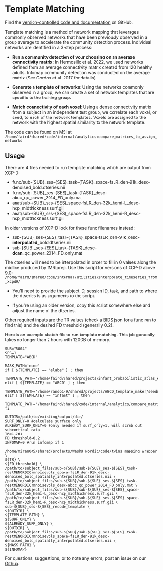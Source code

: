 # Template Matching

Find the [version-controlled code and documentation](https://github.com/DCAN-Labs/compare_matrices_to_assign_networks) on GitHub.

Template matching is a method of network mapping that leverages commonly observed networks that have been previously observed in a group average to accelerate the community detection process. Individual networks are identified in a 3-step process:

* **Run a community detection of your choosing on an average connectivity matrix**: In Hermosillo et al. 2022, we used networks defined from an average connectivity matrix created from 120 healthy adults. Infomap community detection was conducted on the average matrix (See Gordon et al. 2017 for details).

* **Generate a template of networks**: Using the networks commonly observed in a group, we can create a set of network templates that are specific to the training group.

* **Match connectivity of each voxel**: Using a dense connectivity matrix from a subject in an independent test group, we correlate each voxel, or seed, to each of the network templates. Voxels are assigned to the network with the highest spatial similarity to the network template.

The code can be found on MSI at `/home/faird/shared/code/internal/analytics/compare_matrices_to_assign_networks`

## Usage

There are 4 files needed to run template matching which are output from XCP-D:

- func/sub-{SUB}_ses-{SES}_task-{TASK}_space-fsLR_den-91k_desc-denoised_bold.dtseries.nii
- func/sub-{SUB}_ses-{SES}_task-{TASK}_desc-abcc_qc_power_2014_FD_only.mat
- anat/sub-{SUB}_ses-{SES}_space-fsLR_den-32k_hemi-L_desc-hcp_midthickness.surf.gii
- anat/sub-{SUB}_ses-{SES}_space-fsLR_den-32k_hemi-R_desc-hcp_midthickness.surf.gii

In older versions of XCP-D look for these func filenames instead:

- sub-{SUB}_ses-{SES}_task-{TASK}_space-fsLR_den-91k_desc-**interpolated**_bold.dtseries.nii
- sub-{SUB}_ses-{SES}_task-{TASK}_desc-**dcan**_qc_power_2014_FD_only.mat

The dtseries will need to be interpolated in order to fill in 0 values along the midline produced by fMRIprep. Use this script for versions of XCP-D above 9.0: `/home/faird/shared/code/internal/utilities/interpolate_timeseries_from_xcpd9/`

- You'll need to provide the subject ID, session ID, task, and path to where the dtseries is as arguments to the script. 

- If you're using an older version, copy this script somewhere else and adjust the name of the dtseries.

Other required inputs are the TR values (check a BIDS json for a func run to find this) and the desired FD threshold (generally 0.2).

Here is an example sbatch file to run template matching. This job generally takes no longer than 2 hours with 120GB of memory. 

```
SUB="5004"
SES=1
TEMPLATE="ABCD"

MASK_PATH='none'
if [ ${TEMPLATE} == "elabe" ] ; then
  TEMPLATE_PATH='/home/faird/shared/projects/infant_probabilistic_atlas_eLABE/TM_analysis/template/outputs/seedmaps_list_dtseries_SurfOnly_all_networksZscored.mat'
elif [ ${TEMPLATE} == "ABCD" ] ; then
  TEMPLATE_PATH='/home/rando149/shared/projects/ABCD_template_maker/seedmaps_from_template2.0/ABCD_scan_seedmap/seedmaps_subs_withsmoothed_dtseries_n141_all_networksZscored.mat'
elif [ ${TEMPLATE} == "infant" ] ; then
  TEMPLATE_PATH='/home/faird/shared/code/internal/analytics/compare_matrices_copy_to_merge_from/support_files/infant_surface_template/seedmaps_UCI_smoothed_dtseries_all_networksZscored.mat'
fi

OUTDIR=/path/to/existing/output/dir/
SURF_ONLY=0 #calculate surface only
ALREADY_SURF_ONLY=0 #only needed if surf_only=1, will scrub out subcortical data
TR=1.761
FD_threshold=0.2
INFOMAP=0 #run infomap if 1

/home/miran045/shared/projects/WashU_Nordic/code/twins_mapping_wrapper_washu_nordic.sh \
${TR} \
${FD_threshold} \
/path/to/subject_files/sub-${SUB}/sub-${SUB}_ses-${SES}_task-restMENORDICrmnoisevols_space-fsLR_den-91k_desc-denoised_bold_spatially_interpolated.dtseries.nii \
/path/to/subject_files/sub-${SUB}/sub-${SUB}_ses-${SES}_task-restMENORDICrmnoisevols_desc-abcc_qc_power_2014_FD_only.mat \
/path/to/subject_files/sub-${SUB}/sub-${SUB}_ses-${SES}_space-fsLR_den-32k_hemi-L_desc-hcp_midthickness.surf.gii \
/path/to/subject_files/sub-${SUB}/sub-${SUB}_ses-${SES}_space-fsLR_den-32k_hemi-R_desc-hcp_midthickness.surf.gii \
sub-${SUB}_ses-${SES}_recode_template \
${OUTDIR} \
${TEMPLATE_PATH} \
${SURF_ONLY} \
${ALREADY_SURF_ONLY} \
${OUTDIR} \
/path/to/subject_files/sub-${SUB}/sub-${SUB}_ses-${SES}_task-restMENORDICrmnoisevols_space-fsLR_den-91k_desc-denoised_bold_spatially_interpolated.dtseries.nii \
${MASK_PATH} \
${INFOMAP}
```

For questions, suggestions, or to note any errors, post an issue on our [Github](https://github.com/DCAN-Labs/cdni-brain/issues).
